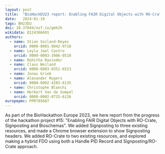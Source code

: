 ```yaml
---
layout: post
title:  "BioHackEU23 report: Enabling FAIR Digital Objects with RO-Crate, Signposting and Bioschemas"
date:   2024-01-10
tags: BH23EU
doi: 10.37044/osf.io/gmk2h
wikidata: Q124366691
authors:
  - name: Stian Soiland-Reyes
    orcid: 0000-0001-9842-9718
  - name: Leyla Jael Castro
    orcid: 0000-0003-3986-0510
  - name: Rohitha Ravinder
  - name: Claus Weiland
    orcid: 0000-0003-0351-6523
  - name: Jonas Grieb
  - name: Alexander Rogers
    orcid: 0000-0002-4283-6135
  - name: Christophe Blanchi
  - name: Herbert Van de Sompel
    orcid: 0000-0002-0715-6126
europepmc: PPR785687
---
```


As part of the BioHackathon Europe 2023, we here report from the progress of the hackathon project #15: "Enabling FAIR Digital Objects with RO-Crate, Signposting and Bioschemas". We added Signposting to three existing resources, and made a Chrome browser extension to show Signposting headers. We added RO-Crate to two existing resources, and explored making a hybrid FDO using both a Handle PID Record and Signposting/RO-Crate approach.

